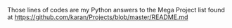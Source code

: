 Those lines of codes are my Python answers to the Mega Project list found at https://github.com/karan/Projects/blob/master/README.md